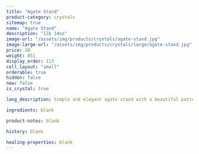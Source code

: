 ```yaml
---
title: "Agate Stand"
product-category: crystals
sitemap: true
name: "Agate Stand"
description: "1lb 14oz"
image-url: "/assets/img/products/crystals/agate-stand.jpg"
image-large-url: "/assets/img/products/crystals/large/agate-stand.jpg"
price: 20
weight: 851
display_order: 113
cell_layout: "small"
orderable: true
hidden: false
new: false
is_crystal: true

long_description: Simple and elegant agate stand with a beautiful pattern and color.

ingredients: blank

product-notes: blank

history: blank

healing-properties: blank
---
```

